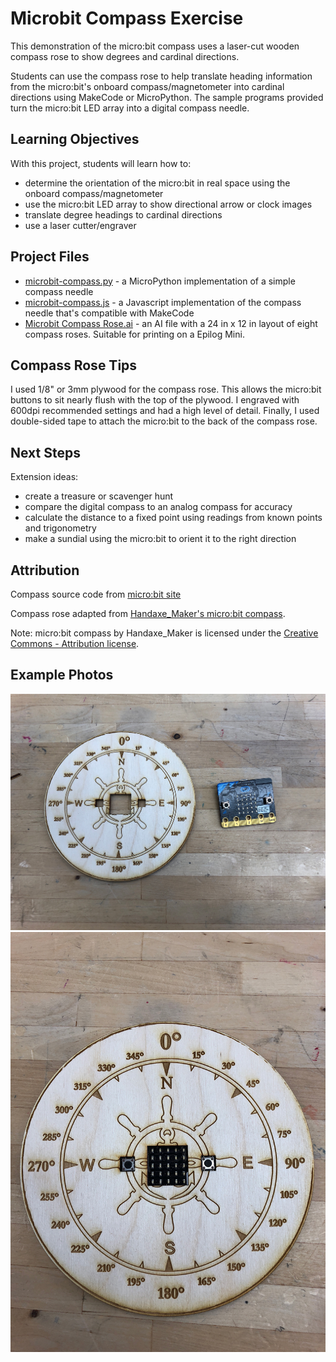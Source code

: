 # Microbit Compass Exercise

This demonstration of the micro:bit compass uses a laser-cut wooden compass rose to show degrees and cardinal directions.

Students can use the compass rose to help translate heading information from the micro:bit's onboard compass/magnetometer into cardinal directions using MakeCode or MicroPython. The sample programs provided turn the micro:bit LED array into a digital compass needle.

## Learning Objectives
With this project, students will learn how to:
* determine the orientation of the micro:bit in real space using the onboard compass/magnetometer
* use the micro:bit LED array to show directional arrow or clock images
* translate degree headings to cardinal directions
* use a laser cutter/engraver

## Project Files
* [microbit-compass.py](microbit-compass.py) - a MicroPython implementation of a simple compass needle
* [microbit-compass.js](microbit-compass.js) - a Javascript implementation of the compass needle that's compatible with MakeCode
* [Microbit Compass Rose.ai](Microbit%20Compass%20Rose.ai) - an AI file with a 24 in x 12 in layout of eight compass roses. Suitable for printing on a Epilog Mini.

## Compass Rose Tips
I used 1/8" or 3mm plywood for the compass rose. This allows the micro:bit buttons to sit nearly flush with the top of the plywood. I engraved with 600dpi recommended settings and had a high level of detail. Finally, I used double-sided tape to attach the micro:bit to the back of the compass rose.


## Next Steps
Extension ideas:
* create a treasure or scavenger hunt
* compare the digital compass to an analog compass for accuracy
* calculate the distance to a fixed point using readings from known points and trigonometry
* make a sundial using the micro:bit to orient it to the right direction

## Attribution
Compass source code from [micro:bit site](http://microbit-micropython.readthedocs.io/en/latest/tutorials/direction.html)

Compass rose adapted from [Handaxe_Maker's micro:bit compass](https://www.thingiverse.com/thing:2621163).

Note: micro:bit compass by Handaxe_Maker is licensed under the [Creative Commons - Attribution license](http://creativecommons.org/licenses/by/3.0/).

## Example Photos
![Micro:bit and compass rose cut from 3mm plywood](images/microbit-and-rose.JPG)
![Micro:bit inserted into compass rose](images/microbit-in-rose.JPG)
